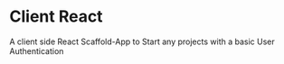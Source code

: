 # Client React

A client side React Scaffold-App to Start any projects with a basic User Authentication
